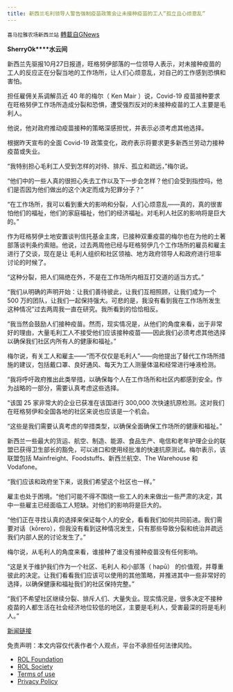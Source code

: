 ```yaml
---
title: 新西兰毛利领导人警告强制疫苗政策会让未接种疫苗的工人“孤立且心烦意乱”
---
```

`喜马拉雅农场新西兰站` [轉載自GNews](https://gnews.org/zh-hans/1622670/)

**SherryOk****水云间**

新西兰先驱报10月27日报道，旺格努伊部落的一位领导人表示，对未接种疫苗的工人的反应正在分裂当地的工作场所，让人们心烦意乱，对自己的工作感到恐惧和害怕。

担任雇佣关系调解员近 40 年的梅尔（ Ken Mair ）说，Covid-19 疫苗接种要求在旺格努伊工作场所造成分裂和恐惧，遭受强烈反对的未接种疫苗的工人主要是毛利人。

他说，他对政府推动疫苗接种的策略深感担忧，并表示必须考虑其他选择。

根据昨天宣布的全面 Covid-19 政策变化，政府表示将要求更多新西兰劳动力接种疫苗或失业。

“我特别担心毛利工人受到怎样的对待、排斥、孤立和疏远，”梅尔说。

“他们中的一些人真的很担心失去工作以及下一步会怎样？他们会受到指控吗，他们是否因为他们做出的这个决定而成为犯罪分子？”

“在工作场所，我可以看到重大的影响和分裂，人们心烦意乱——真的，真的很害怕他们的福祉，他们的家庭福祉，他们的经济福祉。对毛利人社区的影响将是巨大的。”

作为旺格努伊土地安置谈判信托基金主席，已接种双重疫苗的梅尔也在为他的土著部落谈判条约索赔。他说，过去两周他已经与旺格努伊几个工作场所的雇员和雇主进行了交谈，现在是让 毛利人组织和社区领袖、地方政府领导人和政府进行坦率讨论的时候了。

“这种分裂，把人们隔绝在外，不是在工作场所内相互打交道的适当方式。”

“我们从明确的声明开始：让我们善待彼此，让我们互相照顾，让我们成为一个 500 万的团队，让我们一起保持强大。可悲的是，我没有看到我在工作场所发生这种情况”过去两周我一直在研究。我所看到的恰恰相反。

“我当然会鼓励人们接种疫苗。然而，现实情况是，从他们的角度来看，出于非常好的理由，大量毛利工人不接受他们应该接种疫苗——因此我们必须考虑其他选择以确保我们社区内所有人的健康和福祉。”

梅尔说，有关工人和雇主——“而不仅仅是毛利人”——向他提出了替代工作场所措施的建议，包括戴口罩、良好通风、每天为工人测量体温和经常进行唾液检测。

“我将呼吁政府推出此类举措，以确保每个人在工作场所和社区内都感到安全。作为战略的一部分，需要认真考虑这些选择。

“该国 25 家非常大的企业已获准在该国进行 300,000 次快速抗原检测。这对我们在旺格努伊和全国各地的社区来说也应该是一个机会。

“这些是我们需要认真考虑的举措类型，以确保全面确保工作场所的健康和福祉。”

新西兰一些最大的货运、航空、制造、能源、食品生产、电信和老年护理企业的联盟已获得卫生部长的豁免，可以进口和使用经批准的快速抗原测试。梅尔表示，该联盟包括 Mainfreight、Foodstuffs、新西兰航空、The Warehouse 和 Vodafone。

“我们应该和政府坐下来，说我们希望这个社区也一样。”

雇主也处于困境。“他们可能不得不围绕一些工人的未来做出一些严肃的决定，其中一些雇主已经面临工人短缺。对他们的影响将是巨大的。

“他们正在寻找认真的选择来保证每个人的安全，看看我们如何共同前进。我们需要对话（kōrero），但我没有看到这种情况发生，只有那些导致分裂和统治并疏远我们内部人民的讨论发生了。”

梅尔说，从毛利人的角度来看，谁接种了谁没有接种疫苗没有任何影响。

“这是关于维护我们作为一个社区、毛利人 和小部落（ hapū） 的价值观，并尊重彼此的决定。让我们看看我们应该可以使用的其他策略，并推进其中一些非常好的选择，以确保健康和福祉我们的社区保持完整。”

“我们不希望社区继续分裂、排斥人们、大量失业。现实情况是，很多决定不接种疫苗的人都生活在社会经济地位较低的地区，主要是毛利人，受害最深的将是毛利人。”

[新闻链接](https://www.nzherald.co.nz/nz/covid-19-delta-outbreak-iwi-leader-warns-unvaccinated-workers-isolated-and-distraught/FFPB7CASFQY4MC34ZWPMMMHG2E/)

 

免责声明：本文内容仅代表作者个人观点，平台不承担任何法律风险。

- [ROL Foundation](https://rolfoundation.org/)
- [ROL Society](https://rolsociety.org/)
- [Terms of use](https://gnews.org/terms-of-use-3/)
- [Privacy Policy](https://gnews.org/privacy-policy/)
